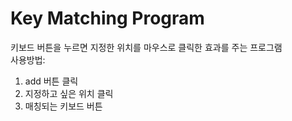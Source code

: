 # Key Matching Program
키보드 버튼을 누르면 지정한 위치를 마우스로 클릭한 효과를 주는 프로그램         
사용방법:
1. add 버튼 클릭
2. 지정하고 싶은 위치 클릭
3. 매칭되는 키보드 버튼 
